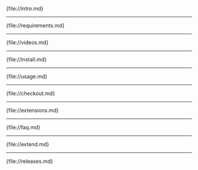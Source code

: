 {file://intro.md}

<hr class="system-pagebreak" title="Requirements" alt="Requirements" />

{file://requirements.md}

<hr class="system-pagebreak" title="Videos" alt="Videos" />

{file://videos.md}

<hr class="system-pagebreak" title="Install" alt="Install" />

{file://install.md}

<hr class="system-pagebreak" title="Usage" alt="Usage" />

{file://usage.md}

<hr class="system-pagebreak" title="Checkout" alt="Checkout" />

{file://checkout.md}

<hr class="system-pagebreak" title="Extensions" alt="Extensions" />

{file://extensions.md}

<hr class="system-pagebreak" title="FAQ" alt="FAQ"/>

{file://faq.md}

<hr class="system-pagebreak" title="Extend" alt="Extend" />

{file://extend.md}

<hr class="system-pagebreak" title="Releases" alt="Releases"/>

{file://releases.md}